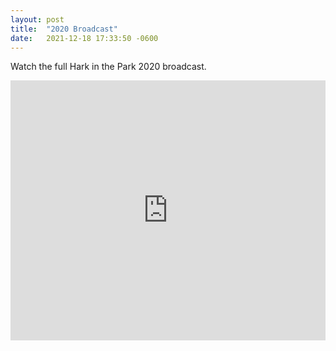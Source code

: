```yaml
---
layout: post
title:  "2020 Broadcast"
date:   2021-12-18 17:33:50 -0600
---
```

Watch the full Hark in the Park 2020 broadcast.

<iframe width="100%" height="416" src="https://www.youtube.com/embed/qXU8637Hmug" frameborder="0" allow="accelerometer; autoplay; clipboard-write; encrypted-media; gyroscope; picture-in-picture" allowfullscreen></iframe>

